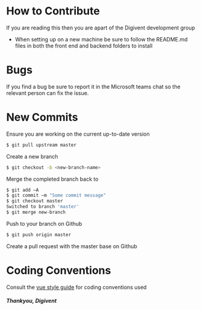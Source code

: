 # How to Contribute

If you are reading this then you are apart of the Digivent development group
- When setting up on a new machine be sure to follow the README.md files in both the front end and backend folders to install

# Bugs

If you find a bug be sure to report it in the Microsoft teams chat so the relevant person can fix the issue.

# New Commits 

Ensure you are working on the current up-to-date version
```sh
$ git pull upstream master
```

Create a new branch
```sh
$ git checkout -b <new-branch-name>
```

Merge the completed branch back to 
```sh
$ git add –A
$ git commit –m "Some commit message"
$ git checkout master
Switched to branch 'master'
$ git merge new-branch
```

Push to your branch on Github
```sh
$ git push origin master
```

Create a pull request with the master base on Github

# Coding Conventions

Consult the [vue style guide](https://vuejs.org/v2/style-guide/) for coding conventions used





##### Thankyou, Digivent
